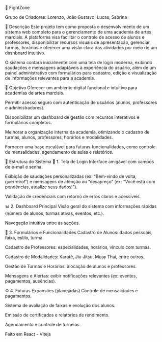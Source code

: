 🥋 FightZone

Grupo de Criadores: Lorenzo, João Gustavo, Lucas, Sabrina

📄 Descrição Este projeto tem como proposta o desenvolvimento de um sistema web completo para o gerenciamento de uma academia de artes marciais. A plataforma visa facilitar o controle de acesso de alunos e professores, disponibilizar recursos visuais de apresentação, gerenciar turmas, horários e oferecer uma visão clara das atividades por meio de um dashboard intuitivo.

O sistema contará inicialmente com uma tela de login moderna, exibindo saudações e mensagens adaptáveis à experiência do usuário, além de um painel administrativo com formulários para cadastro, edição e visualização de informações relevantes para a academia.

🎯 Objetivo Oferecer um ambiente digital funcional e intuitivo para academias de artes marciais.

Permitir acesso seguro com autenticação de usuários (alunos, professores e administradores).

Disponibilizar um dashboard de gestão com recursos interativos e formulários completos.

Melhorar a organização interna da academia, otimizando o cadastro de turmas, alunos, professores, horários e modalidades.

Fornecer uma base escalável para futuras funcionalidades, como controle de mensalidades, agendamento de aulas e relatórios.

🧱 Estrutura do Sistema 🔐 1. Tela de Login Interface amigável com campos de e-mail e senha.

Exibição de saudações personalizadas (ex: “Bem-vindo de volta, guerreiro!”) e mensagens de atenção ou “desapreço” (ex: “Você está com pendências, atualize seus dados!”).

Validação de credenciais com retorno de erros claros e acessíveis.

📊 2. Dashboard Principal Visão geral do sistema com informações rápidas (número de alunos, turmas ativas, eventos, etc.).

Navegação intuitiva entre as seções.

📝 3. Formulários e Funcionalidades Cadastro de Alunos: dados pessoais, faixa, estilo, turma.

Cadastro de Professores: especialidades, horários, vínculo com turmas.

Cadastro de Modalidades: Karatê, Jiu-Jitsu, Muay Thai, entre outros.

Gestão de Turmas e Horários: alocação de alunos e professores.

Mensagens e Alertas: exibir notificações relevantes (ex: eventos, pagamentos, ausências).

⚙️ 4. Futuras Expansões (planejadas) Controle de mensalidades e pagamentos.

Sistema de avaliação de faixas e evolução dos alunos.

Emissão de certificados e relatórios de rendimento.

Agendamento e controle de torneios.

Feito em React - Vitejs
